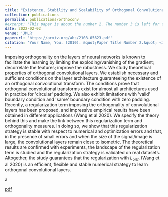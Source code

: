 ```yaml
---
title: "Existence, Stability and Scalability of Orthogonal Convolutional Neural Networks"
collection: publications
permalink: publications/orthoconv
#excerpt: 'This paper is about the number 2. The number 3 is left for future work.'
date: 2022-02-02
venue: 'JMLR'
paperurl: 'https://arxiv.org/abs/2108.05623.pdf'
citation: 'Your Name, You. (2010). &quot;Paper Title Number 2.&quot; <i>Journal 1</i>. 1(2).'
---
```


Imposing orthogonality on the layers of neural networks is known to facilitate the learning by limiting the exploding/vanishing of the gradient; decorrelate the features; improve the robustness. 
We study theoretical properties of orthogonal convolutional layers. We establish necessary and sufficient conditions on the layer architecture guaranteeing the existence of an orthogonal convolutional transform. The conditions prove that orthogonal convolutional transforms exist for almost all architectures used in practice for 'circular' padding. We also exhibit limitations with 'valid' boundary condition and 'same' boundary condition with zero padding. Recently, a regularization term imposing the orthogonality of convolutional layers has been proposed, and impressive empirical results have been obtained in different applications (Wang et al 2020).
We specify the theory behind this
and make the link between this regularization term and orthogonality measures. In doing so, we show that this regularization strategy is stable with respect to numerical and optimization errors and that, in the presence of small errors and when the size of the signal/image is large, the convolutional layers remain close to isometric.
The theoretical results are confirmed with experiments, the landscape of the regularization term is studied and the regularization strategy is validated on real datasets. Altogether, the study guarantees that the regularization with $L_{orth}$ (Wang et al 2020) is an efficient, flexible and stable numerical strategy to learn orthogonal convolutional layers.

a

[pdf](https://arxiv.org/abs/2108.05623.pdf)

